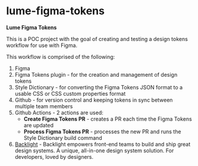 # lume-figma-tokens

**Lume Figma Tokens**

This is a POC project with the goal of creating and testing a design tokens workflow for use with Figma.

This workflow is comprised of the following:
1. Figma
2. Figma Tokens plugin - for the creation and management of design tokens
3. Style Dictionary - for converting the Figma Tokens JSON format to a usable CSS or CSS custom properties format
4. Github - for version control and keeping tokens in sync between multiple team members
5. Github Actions - 2 actions are used:
    * **Create Figma Tokens PR** - creates a PR each time the Figma Tokens are updated
    * **Process Figma Tokens PR** - processes the new PR and runs the Style Dictionary build command
6. [Backlight](https://backlight.dev) - Backlight empowers front-end teams to build and ship great design systems. A unique, all-in-one design system solution. For developers, loved by designers.
